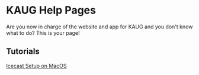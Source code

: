 # KAUG Help Pages
Are you now in charge of the website and app for KAUG and you don't know what to do?  This is your page!

## Tutorials
[Icecast Setup on MacOS](icecast-setup.md)
